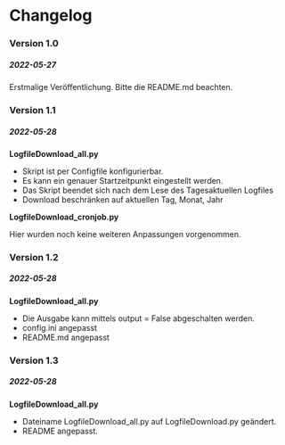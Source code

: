 # Changelog

### Version 1.0
##### 2022-05-27

Erstmalige Veröffentlichung. Bitte die README.md beachten.

### Version 1.1
##### 2022-05-28 

**LogfileDownload_all.py**

* Skript ist per Configfile konfigurierbar.
* Es kann ein genauer Startzeitpunkt eingestellt werden.
* Das Skript beendet sich nach dem Lese des Tagesaktuellen Logfiles
* Download beschränken auf aktuellen Tag, Monat, Jahr

**LogfileDownload_cronjob.py**

Hier wurden noch keine weiteren Anpassungen vorgenommen. 

### Version 1.2
##### 2022-05-28 

**LogfileDownload_all.py**

* Die Ausgabe kann mittels output = False abgeschalten werden.
* config.ini angepasst
* README.md angepasst

### Version 1.3
##### 2022-05-28 

**LogfileDownload_all.py**

* Dateiname LogfileDownload_all.py auf LogfileDownload.py geändert.
* README angepasst.


